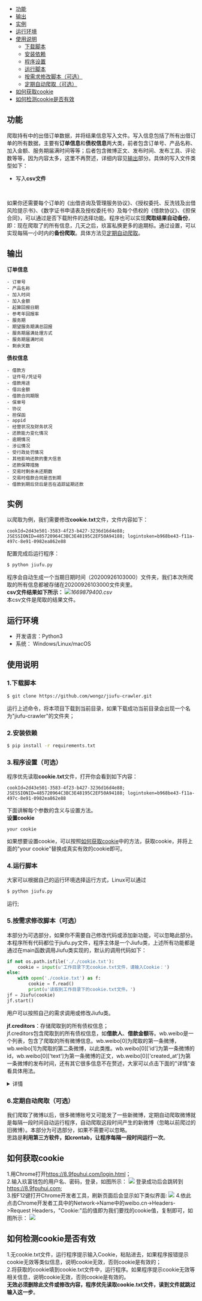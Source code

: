 * [功能](#功能)
* [输出](#输出)
* [实例](#实例)
* [运行环境](#运行环境)
* [使用说明](#使用说明)
  * [下载脚本](#1下载脚本)
  * [安装依赖](#2安装依赖)
  * [程序设置](#3程序设置（可选）)
  * [运行脚本](#4运行脚本)
  * [按需求修改脚本（可选）](#5按需求修改脚本可选)
  * [定期自动爬取（可选）](#6定期自动爬取微博可选)
* [如何获取cookie](#如何获取cookie)
* [如何检测cookie是否有效](#如何检测cookie是否有效)

## 功能
爬取持有中的出借订单数据，并将结果信息写入文件。写入信息包括了所有出借订单的所有数据，主要有**订单信息**和**债权信息**两大类，前者包含订单号、产品名称、加入金额、服务期届满时间等等；后者包含微博正文、发布时间、发布工具、评论数等等，因为内容太多，这里不再赘述，详细内容见[输出](#输出)部分。具体的写入文件类型如下：
- 写入**csv文件**
<br>

如果你还需要每个订单的《出借咨询及管理服务协议》、《授权委托、反洗钱及出借风险提示书》、《数字证书申请表及授权委托书》及每个债权的《借款协议》、《担保合同》，可以通过是否下载附件的选择功能。程序也可以实现**爬取结果自动备份**，即：现在爬取了的所有信息，几天之后，玖富私换更多的逾期标。通过设置，可以实现每隔一小时内的**备份爬取**。具体方法见[定期自动爬取](#7定期自动爬取可选)。<br>

## 输出
**订单信息**<br>
```
- 订单号
- 产品名称
- 加入时间
- 加入金额
- 起算回报日期
- 参考年回报率
- 服务期
- 期望服务期满总回报
- 服务期届满处理方式
- 服务期届满时间
- 剩余天数
```
**债权信息**<br>
```
- 借款方
- 证件号/凭证号
- 借款用途
- 借出金额
- 借款合同期限
- 保单号
- 协议
- 担保函
- appid
- 经营状况及财务状况
- 还款能力变化情况
- 逾期情况
- 涉讼情况
- 受行政处罚情况
- 其他影响还款的重大信息
- 还款保障措施
- 交易时剩余未还期数
- 交易时借款合同是否到期
- 借款到期后贷后是否在追踪延期还款
```
## 实例
以爬取为例，我们需要修改**cookie.txt**文件，文件内容如下：
```
cookId=2d43e501-3583-4f23-b427-3236d16d4e88; JSESSIONID=485720964C3BC3E48195C2EF50A94188; logintoken=b968be43-f11a-497c-8e91-0982ea862e88
```

配置完成后运行程序：
```bash
$ python jiufu.py
```
程序会自动生成一个当期日期时间（20200926103000）文件夹，我们本次所爬取的所有信息都被存储在20200926103000文件夹里。<br>
**csv文件结果如下所示：**
![](https://picture.cognize.me/cognize/github/weibo-crawler/weibo_csv.png)*1669879400.csv*<br>
本csv文件是爬取的结果文件。<br>

## 运行环境
- 开发语言：Python3
- 系统： Windows/Linux/macOS

## 使用说明
### 1.下载脚本
```bash
$ git clone https://github.com/wongz/jiufu-crawler.git
```
运行上述命令，将本项目下载到当前目录，如果下载成功当前目录会出现一个名为"jiufu-crawler"的文件夹；
### 2.安装依赖
```bash
$ pip install -r requirements.txt
```
### 3.程序设置（可选）
程序优先读取**cookie.txt**文件，打开你会看到如下内容：
```
cookId=2d43e501-3583-4f23-b427-3236d16d4e88; JSESSIONID=485720964C3BC3E48195C2EF50A94188; logintoken=b968be43-f11a-497c-8e91-0982ea862e88
```
下面讲解每个参数的含义与设置方法。<br>
**设置cookie**<br>
```
your cookie
```
如果想要设置cookie，可以按照[如何获取cookie](#如何获取cookie可选)中的方法，获取cookie，并将上面的"your cookie"替换成真实有效的cookie即可。<br>

### 4.运行脚本
大家可以根据自己的运行环境选择运行方式，Linux可以通过
```bash
$ python jiufu.py
```
运行;
### 5.按需求修改脚本（可选）
本部分为可选部分，如果你不需要自己修改代码或添加新功能，可以忽略此部分。<br>
本程序所有代码都位于jiufu.py文件，程序主体是一个Jiufu类，上述所有功能都是通过在main函数调用Jiufu类实现的，默认的调用代码如下：
```python
if not os.path.isfile('././cookie.txt'):
    cookie = input(u'工作目录下无cookie.txt文件，请输入Cookie：')
else:
    with open('./cookie.txt') as f:
        cookie = f.read()
        print(u'读取到工作目录下的cookie.txt文件。')
jf = Jiufu(cookie)
jf.start()
```
用户可以按照自己的需求调用或修改Jiufu类。<br>

**jf.creditors**：存储爬取到的所有债权信息；<br>
jf.creditors包含爬取到的所有债权信息，如**借款人**、**借款金额**等。wb.weibo是一个列表，包含了爬取的所有微博信息。wb.weibo[0]为爬取的第一条微博，wb.weibo[1]为爬取的第二条微博，以此类推。wb.weibo[0]['id']为第一条微博的id，wb.weibo[0]['text']为第一条微博的正文，wb.weibo[0]['created_at']为第一条微博的发布时间，还有其它很多信息不在赘述，大家可以点击下面的"详情"查看具体用法。
<details>
  
<summary>详情</summary>

**user_id**：存储微博用户id。如wb.weibo[0]['user_id']为最新一条微博的用户id；<br>
**screen_name**：存储微博昵称。如wb.weibo[0]['screen_name']为最新一条微博的昵称；<br>
**id**：存储微博id。如wb.weibo[0]['id']为最新一条微博的id；<br>
**text**：存储微博正文。如wb.weibo[0]['text']为最新一条微博的正文；<br>
<details>
  
<summary>详情</summary>

假设爬取到的第i条微博为转发微博，则它存在以下信息：<br>
**user_id**：存储原始微博用户id。wb.weibo[i-1]['retweet']['user_id']为该原始微博的用户id；<br>
**at_users**：存储原始微博@的用户。wb.weibo[i-1]['retweet']['at_users']为该原始微博@的用户，若该原始微博没有@的用户，则值为''。<br>

</details>

</details>

### 6.定期自动爬取（可选）
我们爬取了微博以后，很多微博账号又可能发了一些新微博，定期自动爬取微博就是每隔一段时间自动运行程序，自动爬取这段时间产生的新微博（忽略以前爬过的旧微博）。本部分为可选部分，如果不需要可以忽略。<br>
思路是**利用第三方软件，如crontab，让程序每隔一段时间运行一次**。

## 如何获取cookie
1.用Chrome打开<https://8.9fpuhui.com/login.html>；<br>
2.输入玖富钱包的用户名、密码，登录，如图所示：
![](https://picture.cognize.me/cognize/github/weibospider/cookie1.png)
登录成功后会跳转到<https://8.9fpuhui.com>;<br>
3.按F12键打开Chrome开发者工具，刷新页面后会显示如下类似界面:
![](https://picture.cognize.me/cognize/github/weibospider/cookie2.png)
4.依此点击Chrome开发者工具中的Network->Name中的weibo.cn->Headers->Request Headers，"Cookie:"后的值即为我们要找的cookie值，复制即可，如图所示：
![](https://picture.cognize.me/cognize/github/weibospider/cookie3.png)

## 如何检测cookie是否有效
1.无cookie.txt文件，运行程序提示输入Cookie，粘贴进去，如果程序报错提示cookie无效等类似信息，说明cookie无效，否则cookie是有效的；<br>
2.将获取的cookie填到cookie.txt文件中，运行程序。如果程序提示cookie无效等相关信息，说明cookie无效，否则cookie是有效的。<br>
**无效必须删除此文件或修改内容，程序优先读取cookie.txt文件，读到文件就跳过输入这一步**。
